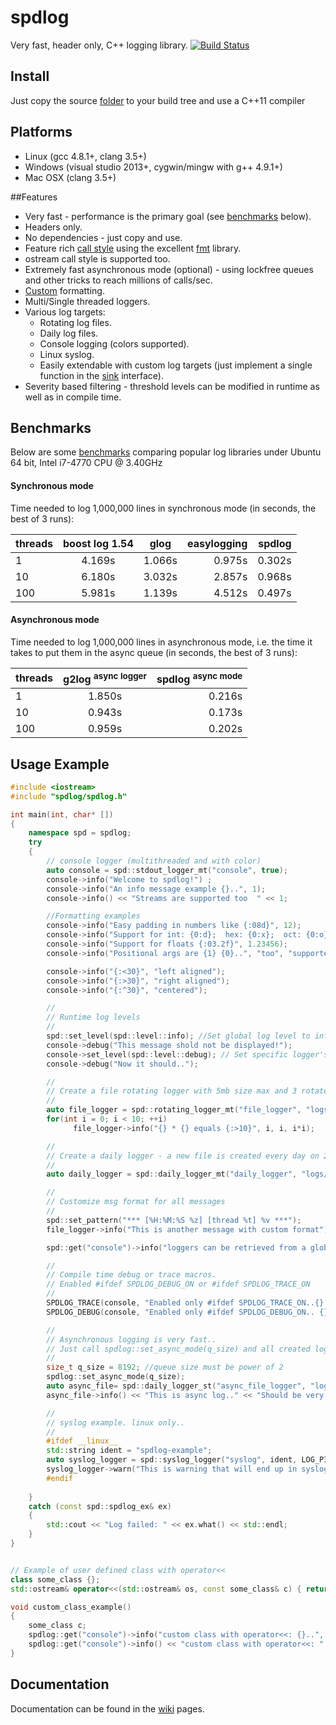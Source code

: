 # spdlog

Very fast, header only, C++ logging library. [![Build Status](https://travis-ci.org/gabime/spdlog.svg?branch=master)](https://travis-ci.org/gabime/spdlog)

## Install
Just copy the source [folder](https://github.com/gabime/spdlog/tree/master/include/spdlog) to your build tree and use a C++11 compiler

## Platforms
 * Linux (gcc 4.8.1+, clang 3.5+)
 * Windows (visual studio 2013+, cygwin/mingw with g++ 4.9.1+)
 * Mac OSX (clang 3.5+)

##Features
* Very fast - performance is the primary goal (see [benchmarks](#benchmarks) below).
* Headers only.
* No dependencies - just copy and use.
* Feature rich [call style](#usage-example) using the excellent [fmt](https://github.com/fmtlib/fmt) library.
* ostream call style is supported too.
* Extremely fast asynchronous mode (optional) - using lockfree queues and other tricks to reach millions of calls/sec.
* [Custom](https://github.com/gabime/spdlog/wiki/3.-Custom-formatting) formatting.
* Multi/Single threaded loggers.
* Various log targets:
    * Rotating log files.
    * Daily log files.
    * Console logging (colors supported).
    * Linux syslog.
    * Easily extendable with custom log targets  (just implement a single function in the [sink](include/spdlog/sinks/sink.h) interface).
* Severity based filtering - threshold levels can be modified in runtime as well as in compile time.



## Benchmarks

Below are some [benchmarks](bench) comparing popular log libraries under Ubuntu 64 bit, Intel i7-4770 CPU @ 3.40GHz

#### Synchronous mode
Time needed to log 1,000,000 lines in synchronous mode (in seconds, the best of 3 runs):

|threads|boost log 1.54|glog   |easylogging |spdlog|
|-------|:-------:|:-----:|----------:|------:|
|1|       4.169s  |1.066s |0.975s     |0.302s|
|10|     6.180s   |3.032s |2.857s     |0.968s|
|100|     5.981s  |1.139s |4.512s     |0.497s|


#### Asynchronous mode
Time needed to log 1,000,000 lines in asynchronous mode, i.e. the time it takes to put them in the async queue (in seconds, the best of 3 runs):

|threads|g2log <sup>async logger</sup>   |spdlog <sup>async mode</sup>|
|:-------|:-----:|-------------------------:|
|1|       1.850s |0.216s |
|10|      0.943s  |0.173s|
|100|      0.959s |0.202s|




## Usage Example
```c++
#include <iostream>
#include "spdlog/spdlog.h"

int main(int, char* [])
{
    namespace spd = spdlog;
    try
    {
        // console logger (multithreaded and with color)
        auto console = spd::stdout_logger_mt("console", true);
        console->info("Welcome to spdlog!") ;
        console->info("An info message example {}..", 1);
        console->info() << "Streams are supported too  " << 1;

        //Formatting examples
        console->info("Easy padding in numbers like {:08d}", 12);
        console->info("Support for int: {0:d};  hex: {0:x};  oct: {0:o}; bin: {0:b}", 42);
        console->info("Support for floats {:03.2f}", 1.23456);
        console->info("Positional args are {1} {0}..", "too", "supported");

        console->info("{:<30}", "left aligned");
        console->info("{:>30}", "right aligned");
        console->info("{:^30}", "centered");

        //
        // Runtime log levels
        //
        spd::set_level(spd::level::info); //Set global log level to info
        console->debug("This message shold not be displayed!");
        console->set_level(spd::level::debug); // Set specific logger's log level
        console->debug("Now it should..");

        //
        // Create a file rotating logger with 5mb size max and 3 rotated files
        //
        auto file_logger = spd::rotating_logger_mt("file_logger", "logs/mylogfile", 1048576 * 5, 3);
        for(int i = 0; i < 10; ++i)
		      file_logger->info("{} * {} equals {:>10}", i, i, i*i);

        //
        // Create a daily logger - a new file is created every day on 2:30am
        //
        auto daily_logger = spd::daily_logger_mt("daily_logger", "logs/daily", 2, 30);

        //
        // Customize msg format for all messages
        //
        spd::set_pattern("*** [%H:%M:%S %z] [thread %t] %v ***");
        file_logger->info("This is another message with custom format");

        spd::get("console")->info("loggers can be retrieved from a global registry using the spdlog::get(logger_name) function");

        //
        // Compile time debug or trace macros.
        // Enabled #ifdef SPDLOG_DEBUG_ON or #ifdef SPDLOG_TRACE_ON
        //
        SPDLOG_TRACE(console, "Enabled only #ifdef SPDLOG_TRACE_ON..{} ,{}", 1, 3.23);
        SPDLOG_DEBUG(console, "Enabled only #ifdef SPDLOG_DEBUG_ON.. {} ,{}", 1, 3.23);

        //
        // Asynchronous logging is very fast..
        // Just call spdlog::set_async_mode(q_size) and all created loggers from now on will be asynchronous..
        //
        size_t q_size = 8192; //queue size must be power of 2
        spdlog::set_async_mode(q_size);
        auto async_file= spd::daily_logger_st("async_file_logger", "logs/async_log.txt");
        async_file->info() << "This is async log.." << "Should be very fast!";

        //
        // syslog example. linux only..
        //
        #ifdef __linux__
        std::string ident = "spdlog-example";
        auto syslog_logger = spd::syslog_logger("syslog", ident, LOG_PID);
        syslog_logger->warn("This is warning that will end up in syslog. This is Linux only!");
        #endif
                
    }
    catch (const spd::spdlog_ex& ex)
    {
        std::cout << "Log failed: " << ex.what() << std::endl;
    }
}


// Example of user defined class with operator<<
class some_class {};
std::ostream& operator<<(std::ostream& os, const some_class& c) { return os << "some_class"; }

void custom_class_example()
{
    some_class c;
    spdlog::get("console")->info("custom class with operator<<: {}..", c);
    spdlog::get("console")->info() << "custom class with operator<<: " << c << "..";
}
```

## Documentation
Documentation can be found in the [wiki](https://github.com/gabime/spdlog/wiki/1.-QuickStart) pages.
